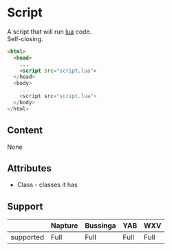 # Script
A script that will run [lua](../lua/index.md) code.\
Self-closing.

```html
<html>
  <head>
    ...
    <script src="script.lua">
  </head>
  <body>
    ...
    <script src="script.lua">
  </body>
</html>
```

## Content
None

## Attributes
- Class - classes it has

## Support

|           | Napture | Bussinga | YAB  | WXV  |
| --------- | ------- | -------- | ---- | ---- |
| supported | Full    | Full     | Full | Full |